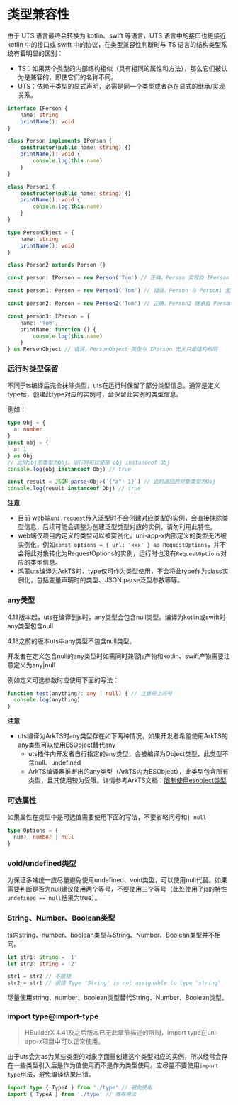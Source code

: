 # 类型兼容性

由于 UTS 语言最终会转换为 kotlin、swift 等语言，UTS 语言中的接口也更接近 kotlin 中的接口或 swift 中的协议，在类型兼容性判断时与 TS 语言的结构类型系统有着明显的区别：

- TS：如果两个类型的内部结构相似（具有相同的属性和方法），那么它们被认为是兼容的，即使它们的名称不同。
- UTS：依赖于类型的显式声明，必需是同一个类型或者存在显式的继承/实现关系。

```ts
interface IPerson {
    name: string
    printName(): void
}

class Person implements IPerson {
    constructor(public name: string) {}
    printName(): void {
        console.log(this.name)
    }
}

class Person1 {
    constructor(public name: string) {}
    printName(): void {
        console.log(this.name)
    }
}

type PersonObject = {
    name: string
    printName(): void
}

class Person2 extends Person {}

const person: IPerson = new Person('Tom') // 正确，Person 实现自 IPerson

const person1: Person = new Person1('Tom') // 错误，Person 与 Person1 无关只是结构相同

const person2: Person = new Person2('Tom') // 正确，Person2 继承自 Person

const person3: IPerson = {
    name: 'Tom',
    printName: function () {
        console.log(this.name)
    }
} as PersonObject // 错误，PersonObject 类型与 IPerson 无关只是结构相同
```

### 运行时类型保留

不同于ts编译后完全抹除类型，uts在运行时保留了部分类型信息。通常是定义type后，创建此type对应的实例时，会保留此实例的类型信息。

例如：

```ts
type Obj = {
  a: number
}
const obj = {
  a: 1
} as Obj 
// 此时obj的类型为Obj，运行时可以使用 obj instanceof Obj
console.log(obj instanceof Obj) // true

const result = JSON.parse<Obj>(`{"a": 1}`) // 此时返回的对象类型为Obj
console.log(result instanceof Obj) // true
```

**注意**

- 目前 web端`uni.request`传入泛型时不会创建对应类型的实例，会直接抹除类型信息，后续可能会调整为创建泛型类型对应的实例，请勿利用此特性。
- web端仅项目内定义的类型可以被实例化，uni-app-x内部定义的类型无法被实例化，例如`const options = { url: 'xxx' } as RequestOptions`，并不会将此对象转化为RequestOptions的实例，运行时也没有`RequestOptions`对应的类型信息。
- 鸿蒙uts编译为ArkTS时，type仅可作为类型使用，不会将此type作为class实例化，包括变量声明时的类型、JSON.parse泛型参数等等。

### any类型

4.18版本起，uts在编译到js时，any类型会包含null类型。编译为kotlin或swift时any类型包含null

4.18之前的版本uts中any类型不包含null类型。

开发者在定义包含null的any类型时如需同时兼容js产物和kotlin、swift产物需要注意定义为any|null

例如定义可选参数时应使用下面的写法：

```ts
function test(anything?: any | null) { // 注意带上问号
  console.log(anything)
}
```

**注意**
- uts编译为ArkTS时any类型存在如下两种情况，如果开发者希望使用ArkTS的any类型可以使用ESObject替代any
  + uts插件内开发者自行指定的any类型，会被编译为Object类型，此类型不含null、undefined
  + ArkTS编译器推断出的any类型（ArkTS内为ESObject），此类型包含所有类型，且其使用较为受限。详情参考ArkTS文档：[限制使用esobject类型](https://developer.huawei.com/consumer/cn/doc/harmonyos-guides/typescript-to-arkts-migration-guide#限制使用esobject类型?ha_source=Dcloud&ha_sourceId=89000448)

### 可选属性

如果属性在类型中是可选值需要使用下面的写法，不要省略问号和`| null`

```ts
type Options = {
  num?: number | null
}
```

### void/undefined类型

为保证多端统一应尽量避免使用undefined、void类型，可以使用null代替。如果需要判断是否为null建议使用两个等号，不要使用三个等号（此处使用了js的特性`undefined == null`结果为true）。

### String、Number、Boolean类型

ts内string、number、boolean类型与String、Number、Boolean类型并不相同。

```ts
let str1: String = '1'
let str2: string = '2'

str1 = str2 // 不报错
str2 = str1 // 报错 Type 'String' is not assignable to type 'string'
```

尽量使用string、number、boolean类型替代String、Number、Boolean类型。

### import type@import-type

> HBuilderX 4.41及之后版本已无此章节描述的限制，import type在uni-app-x项目中可以正常使用。

由于uts会为as为某些类型的对象字面量创建这个类型对应的实例，所以经常会存在一些类型引入后是作为值使用而不是作为类型使用。应尽量不要使用`import type`用法，避免编译结果出错。

```ts
import type { TypeA } from './type' // 避免使用
import { TypeA } from './type' // 推荐用法
```
